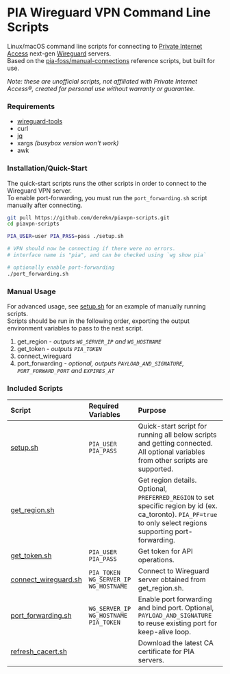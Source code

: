 PIA Wireguard VPN Command Line Scripts
======================================

Linux/macOS command line scripts for connecting to [Private Internet Access](https://www.privateinternetaccess.com/) next-gen [Wireguard](https://www.wireguard.com/) servers.  
Based on the [pia-foss/manual-connections](https://github.com/pia-foss/manual-connections) reference scripts, but built for use.

_Note: these are unofficial scripts, not affiliated with Private Internet Access®, created for personal use without warranty or guarantee._

### Requirements

- [wireguard-tools](https://github.com/WireGuard/wireguard-tools)
- curl
- [jq](https://stedolan.github.io/jq/)
- xargs _(busybox version won't work)_
- awk

### Installation/Quick-Start

The quick-start scripts runs the other scripts in order to connect to the Wireguard VPN server.  
To enable port-forwarding, you must run the `port_forwarding.sh` script manually after connecting.

```sh
git pull https://github.com/derekn/piavpn-scripts.git
cd piavpn-scripts

PIA_USER=user PIA_PASS=pass ./setup.sh

# VPN should now be connecting if there were no errors.
# interface name is "pia", and can be checked using `wg show pia`

# optionally enable port-forwarding
./port_forwarding.sh
```

### Manual Usage

For advanced usage, see [setup.sh](setup.sh) for an example of manually running scripts.  
Scripts should be run in the following order, exporting the output environment variables to pass to the next script.

1. get_region - _outputs `WG_SERVER_IP` and `WG_HOSTNAME`_
1. get_token - _outputs `PIA_TOKEN`_
1. connect_wireguard
1. port_forwarding - _optional, outputs `PAYLOAD_AND_SIGNATURE`, `PORT_FORWARD_PORT` and `EXPIRES_AT`_

### Included Scripts

| Script | Required Variables | Purpose |
| :--- | :--- | :--- |
| [setup.sh](setup.sh) | `PIA_USER`<br>`PIA_PASS` | Quick-start script for running all below scripts and getting connected. All optional variables from other scripts are supported. |
| [get_region.sh](get_region.sh) | | Get region details.<br>Optional, `PREFERRED_REGION` to set specific region by id (ex. ca_toronto). `PIA_PF=true` to only select regions supporting port-forwarding. |
| [get_token.sh](get_token.sh) | `PIA_USER`<br>`PIA_PASS` | Get token for API operations. |
| [connect_wireguard.sh](connect_wireguard.sh) | `PIA_TOKEN`<br>`WG_SERVER_IP`<br>`WG_HOSTNAME` | Connect to Wireguard server obtained from get_region.sh. |
| [port_forwarding.sh](port_forwarding.sh) | `WG_SERVER_IP`<br>`WG_HOSTNAME`<br>`PIA_TOKEN` | Enable port forwarding and bind port. Optional, `PAYLOAD_AND_SIGNATURE` to reuse existing port for keep-alive loop. |
| [refresh_cacert.sh](refresh_cacert.sh) | | Download the latest CA certificate for PIA servers. |

